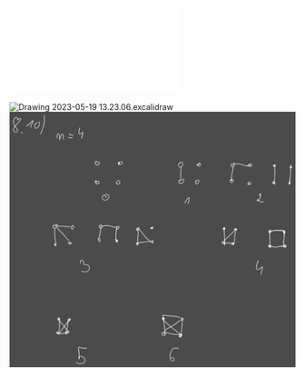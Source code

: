![Lista_8_MD](Notatki/Semestr%202/Matematyka%20dyskretna/%C4%86wiczenia/%C4%86wiczenia%208/Lista_8_MD.pdf)

![Drawing 2023-05-19 13.23.06.excalidraw](Notatki/Semestr%202/Matematyka%20dyskretna/%C4%86wiczenia/%C4%86wiczenia%208/Drawing%202023-05-19%2013.23.06.excalidraw.svg)
![Drawing 2023-05-26 13.15.53.excalidraw](Notatki/Semestr%202/Matematyka%20dyskretna/%C4%86wiczenia/%C4%86wiczenia%208/Drawing%202023-05-26%2013.15.53.excalidraw.svg)